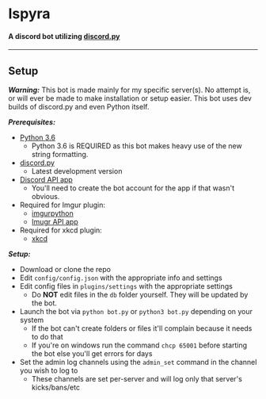 # **Ispyra**
#### A discord bot utilizing [discord.py](https://github.com/Rapptz/discord.py) 
---
## **Setup**
***Warning:*** This bot is made mainly for my specific server(s). No attempt is, or will ever
be made to make installation or setup easier. This bot uses dev builds of discord.py and even Python itself.

***Prerequisites:***
- [Python 3.6](https://www.python.org/download/pre-releases/)
  - Python 3.6 is REQUIRED as this bot makes heavy use of the new string formatting.
- [discord.py](https://github.com/Rapptz/discord.py)
  - Latest development version
- [Discord API app](https://discordapp.com/developers/applications/me)
  - You'll need to create the bot account for the app if that wasn't obvious.
- Required for Imgur plugin:
  - [imgurpython](https://github.com/Imgur/imgurpython)
  - [Imugr API app](http://api.imgur.com/)
- Required for xkcd plugin:
  - [xkcd](https://pypi.python.org/pypi/xkcd/)

***Setup:***
- Download or clone the repo
- Edit `config/config.json` with the appropriate info and settings
- Edit config files in `plugins/settings` with the appropriate settings
  - Do **NOT** edit files in the `db` folder yourself. They will be updated by the bot.
- Launch the bot via `python bot.py` or `python3 bot.py` depending on your system
  - If the bot can't create folders or files it'll complain because it needs to do that
  - If you're on windows run the command `chcp 65001` before starting the bot else you'll get errors for days
- Set the admin log channels using the `admin_set` command in the channel you wish to log to
  - These channels are set per-server and will log only that server's kicks/bans/etc
